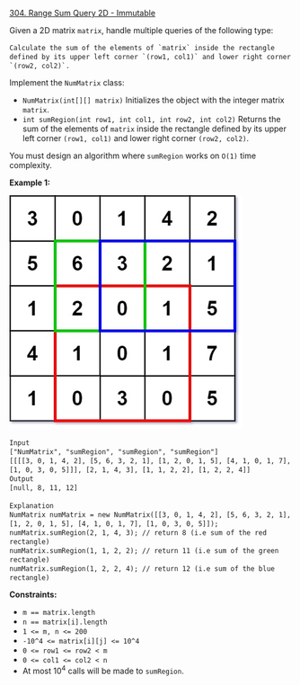 [304. Range Sum Query 2D - Immutable](https://leetcode.com/problems/range-sum-query-2d-immutable/)

Given a 2D matrix `matrix`, handle multiple queries of the following type:

    Calculate the sum of the elements of `matrix` inside the rectangle defined by its upper left corner `(row1, col1)` and lower right corner `(row2, col2)`.

Implement the `NumMatrix` class:

- `NumMatrix(int[][] matrix)` Initializes the object with the integer matrix `matrix`.
- `int sumRegion(int row1, int col1, int row2, int col2)` Returns the sum of the elements of `matrix` inside the rectangle defined by its upper left corner `(row1, col1)` and lower right corner `(row2, col2)`.

You must design an algorithm where `sumRegion` works on `O(1)` time complexity.

__Example 1:__

![image](./../../images/304-range-sum-query-2D-immutable.jpg)

    Input
    ["NumMatrix", "sumRegion", "sumRegion", "sumRegion"]
    [[[[3, 0, 1, 4, 2], [5, 6, 3, 2, 1], [1, 2, 0, 1, 5], [4, 1, 0, 1, 7], [1, 0, 3, 0, 5]]], [2, 1, 4, 3], [1, 1, 2, 2], [1, 2, 2, 4]]
    Output
    [null, 8, 11, 12]

    Explanation
    NumMatrix numMatrix = new NumMatrix([[3, 0, 1, 4, 2], [5, 6, 3, 2, 1], [1, 2, 0, 1, 5], [4, 1, 0, 1, 7], [1, 0, 3, 0, 5]]);
    numMatrix.sumRegion(2, 1, 4, 3); // return 8 (i.e sum of the red rectangle)
    numMatrix.sumRegion(1, 1, 2, 2); // return 11 (i.e sum of the green rectangle)
    numMatrix.sumRegion(1, 2, 2, 4); // return 12 (i.e sum of the blue rectangle)


__Constraints:__

-    `m == matrix.length`
-    `n == matrix[i].length`
-    `1 <= m, n <= 200`
-    `-10^4 <= matrix[i][j] <= 10^4`
-    `0 <= row1 <= row2 < m`
-    `0 <= col1 <= col2 < n`
-    At most $10^4$ calls will be made to `sumRegion`.

